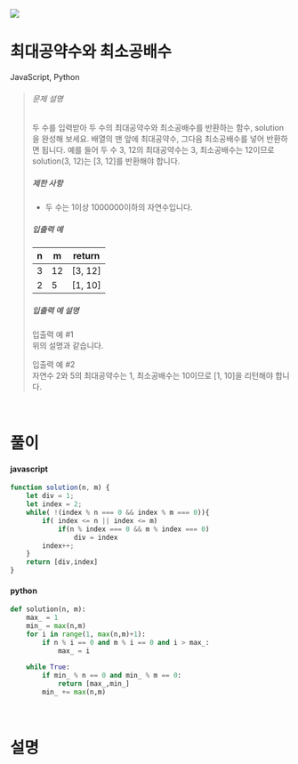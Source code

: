 ![](/img/programmers.png)

# 최대공약수와 최소공배수

JavaScript, Python

>###### 문제 설명
>
>두 수를 입력받아 두 수의 최대공약수와 최소공배수를 반환하는 함수, solution을 완성해 보세요. 배열의 맨 앞에 최대공약수, 그다음 최소공배수를 넣어 반환하면 됩니다. 예를 들어 두 수 3, 12의 최대공약수는 3, 최소공배수는 12이므로 solution(3, 12)는 [3, 12]를 반환해야 합니다.
>
>##### 제한 사항
>
>-   두 수는 1이상 1000000이하의 자연수입니다.
>
>##### 입출력 예
>
>| n | m | return |
>| --- | --- | --- |
>| 3 | 12 | [3, 12] |
>| 2 | 5 | [1, 10] |
>
>##### 입출력 예 설명
>
>입출력 예 #1\
>위의 설명과 같습니다.
>
>입출력 예 #2\
>자연수 2와 5의 최대공약수는 1, 최소공배수는 10이므로 [1, 10]을 리턴해야 합니다.

<br/>

# 풀이

#### javascript
```javascript
function solution(n, m) {
    let div = 1;
    let index = 2;
    while( !(index % n === 0 && index % m === 0)){
        if( index <= n || index <= m)
            if(n % index === 0 && m % index === 0)
                div = index
        index++;
    }
    return [div,index]
}
```  
#### python
```python
def solution(n, m):
    max_ = 1
    min_ = max(n,m)
    for i in range(1, max(n,m)+1):
        if n % i == 0 and m % i == 0 and i > max_:
            max_ = i
    
    while True:
        if min_ % n == 0 and min_ % m == 0:
            return [max_,min_]
        min_ += max(n,m)
```

<br/>

# 설명